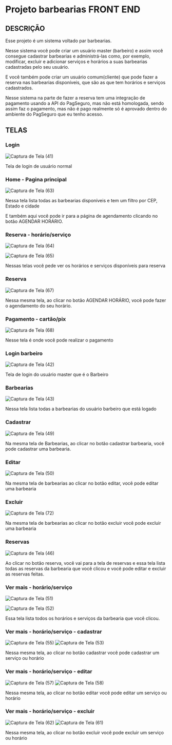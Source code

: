 
# Projeto barbearias FRONT END

## DESCRIÇÃO

Esse projeto é um sistema voltado par barbearias.

Nesse sistema você pode criar um usuário master (barbeiro) e assim você consegue cadastrar barbearias e administrá-las como, por exemplo, modificar, excluir e adicionar serviços e horários a suas barbearias cadastradas pelo seu usuário.

E você também pode criar um usuário comum(cliente) que pode fazer a reserva nas barbearias disponíveis, que são as que tem horários e serviços cadastrados.

Nesse sistema na parte de fazer a reserva tem uma integração de pagamento usando a API do PagSeguro, mas não está homologada, sendo assim faz o pagamento, mas não é pago realmente só é aprovado dentro do ambiente do PagSeguro que eu tenho acesso.

## TELAS

### Login

![Captura de Tela (41)](https://github.com/user-attachments/assets/23463bb7-b51b-481b-8d4a-c152fbc03972)

Tela de login de usuário normal 

### Home - Pagina principal

![Captura de Tela (63)](https://github.com/user-attachments/assets/2ee10c86-0479-4eb6-b932-fe5f7a9cca00)

Nessa tela lista todas as barbearias disponíveis e tem um filtro por CEP, Estado e cidade

E também aqui você pode ir para a página de agendamento clicando no botão AGENDAR HORÁRIO.

### Reserva - horário/serviço

![Captura de Tela (64)](https://github.com/user-attachments/assets/ef9dbda7-e0d7-48f2-8734-f42d00f3c76d)

![Captura de Tela (65)](https://github.com/user-attachments/assets/56e635f8-e44f-411a-8438-4392adf21d96)

Nessas telas você pede ver os horários e serviços disponíveis para reserva

### Reserva

![Captura de Tela (67)](https://github.com/user-attachments/assets/ed66ab13-691e-4ef3-93be-4fd5e95e9613)

Nessa mesma tela, ao clicar no botão AGENDAR HORÁRIO, você pode fazer o agendamento do seu horário.

### Pagamento - cartão/pix

![Captura de Tela (68)](https://github.com/user-attachments/assets/bfaecc55-dc81-4386-ab94-249dcb36d28c)

Nesse tela é onde você pode realizar o pagamento

### Login barbeiro

![Captura de Tela (42)](https://github.com/user-attachments/assets/ec8625dc-2c7c-4ed0-b5f0-76aa52d28eb9)

Tela de login do usuário master que é o Barbeiro

### Barbearias

![Captura de Tela (43)](https://github.com/user-attachments/assets/fc0bad1a-e821-4d12-93fc-40133cd9021d)

Nessa tela lista todas a barbearias do usuário barbeiro que está logado

### Cadastrar
![Captura de Tela (49)](https://github.com/user-attachments/assets/8bca2049-6d23-4c3f-9667-347ec1e9a516)

Na mesma tela de Barbearias, ao clicar no botão cadastrar barbearia, você pode cadastrar uma barbearia.

### Editar
![Captura de Tela (50)](https://github.com/user-attachments/assets/cf8cd22d-abe2-4fc0-acaf-89364fff71b1)

Na mesma tela de barbearias ao clicar no botão editar, você pode editar uma barbearia

### Excluir
![Captura de Tela (72)](https://github.com/user-attachments/assets/1c6e9814-219c-47f1-b475-6557e1ca6bdc)

Na mesma tela de barbearias ao clicar no botão excluir você pode excluir uma barbearia

### Reservas

![Captura de Tela (46)](https://github.com/user-attachments/assets/aadf62eb-d552-4e96-a2ee-ac0f8884f266)

Ao clicar no botão reserva, você vai para a tela de reservas e essa tela lista todas as reservas da barbearia que você clicou e você pode editar e excluir as reservas feitas.

### Ver mais - horário/serviço
![Captura de Tela (51)](https://github.com/user-attachments/assets/016dc08a-270e-4227-9b7e-9e81a01a8c19)

![Captura de Tela (52)](https://github.com/user-attachments/assets/c7ae9907-baaa-421e-a4db-4dabc2461f40)

Essa tela lista todos os horários e serviços da barbearia que você clicou.

### Ver mais - horário/serviço - cadastrar
![Captura de Tela (55)](https://github.com/user-attachments/assets/7815f072-0591-4679-b7e5-dc0be7a09fa6)
![Captura de Tela (53)](https://github.com/user-attachments/assets/85e5d5da-5ed7-4f93-8545-fe3299315444)

Nessa mesma tela, ao clicar no botão cadastrar você pode cadastrar um serviço ou horário

### Ver mais - horário/serviço - editar
![Captura de Tela (57)](https://github.com/user-attachments/assets/5775772c-52ed-42fd-be28-fdb0b5e9de7e)
![Captura de Tela (58)](https://github.com/user-attachments/assets/7ea1d93d-205a-4b72-8f34-6f1fbd5084ec)

Nessa mesma tela, ao clicar no botão editar você pode editar um serviço ou horário

### Ver mais - horário/serviço - excluir
![Captura de Tela (62)](https://github.com/user-attachments/assets/e257eb6e-d445-4bc8-8574-33a72d27f088)
![Captura de Tela (61)](https://github.com/user-attachments/assets/4ba957d6-934b-437e-a007-d9ccc23c70c3)

Nessa mesma tela, ao clicar no botão excluir você pode excluir um serviço ou horário



